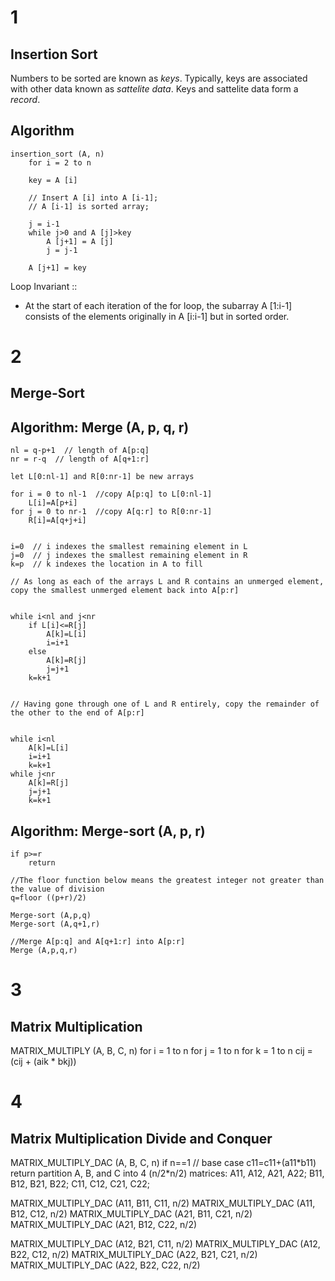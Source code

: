 # 1
## Insertion Sort


Numbers to be sorted are known as *keys*. Typically, keys are associated with other data known as *sattelite data*. Keys and sattelite data form a *record*.


## Algorithm
```
insertion_sort (A, n)
	for i = 2 to n
	
	key = A [i]
	
	// Insert A [i] into A [i-1];
	// A [i-1] is sorted array;

	j = i-1
	while j>0 and A [j]>key
		A [j+1] = A [j]
		j = j-1

	A [j+1] = key
```



Loop Invariant ::
- At the start of each iteration of the for loop, the subarray A [1:i-1] consists of the elements originally in A [i:i-1] but in sorted order.




# 2
## Merge-Sort

## Algorithm: Merge (A, p, q, r)
```
nl = q-p+1  // length of A[p:q]
nr = r-q  // length of A[q+1:r]

let L[0:nl-1] and R[0:nr-1] be new arrays

for i = 0 to nl-1  //copy A[p:q] to L[0:nl-1]
	L[i]=A[p+i]
for j = 0 to nr-1  //copy A[q:r] to R[0:nr-1]
	R[i]=A[q+j+i]


i=0  // i indexes the smallest remaining element in L
j=0  // j indexes the smallest remaining element in R
k=p  // k indexes the location in A to fill

// As long as each of the arrays L and R contains an unmerged element, copy the smallest unmerged element back into A[p:r]


while i<nl and j<nr
	if L[i]<=R[j]
		A[k]=L[i]
		i=i+1
	else
		A[k]=R[j]
		j=j+1
	k=k+1


// Having gone through one of L and R entirely, copy the remainder of the other to the end of A[p:r]


while i<nl
	A[k]=L[i]
	i=i+1
	k=k+1
while j<nr
	A[k]=R[j]
	j=j+1
	k=k+1
```


## Algorithm: Merge-sort (A, p, r)
```
if p>=r
	return

//The floor function below means the greatest integer not greater than the value of division
q=floor ((p+r)/2)

Merge-sort (A,p,q)
Merge-sort (A,q+1,r)

//Merge A[p:q] and A[q+1:r] into A[p:r]
Merge (A,p,q,r)
```



# 3
## Matrix Multiplication

MATRIX_MULTIPLY (A, B, C, n)
	for i = 1 to n
		for j = 1 to n
			for k = 1 to n
				cij = (cij + (aik * bkj))




# 4
## Matrix Multiplication Divide and Conquer

MATRIX_MULTIPLY_DAC (A, B, C, n)
	if n==1 // base case
		c11=c11+(a11*b11)
		return
	partition A, B, and C into 4 (n/2\*n/2) matrices:
		A11, A12, A21, A22;
		B11, B12, B21, B22;
		C11, C12, C21, C22;
		

MATRIX_MULTIPLY_DAC (A11, B11, C11, n/2)
MATRIX_MULTIPLY_DAC (A11, B12, C12, n/2)
MATRIX_MULTIPLY_DAC (A21, B11, C21, n/2)
MATRIX_MULTIPLY_DAC (A21, B12, C22, n/2)

MATRIX_MULTIPLY_DAC (A12, B21, C11, n/2)
MATRIX_MULTIPLY_DAC (A12, B22, C12, n/2)
MATRIX_MULTIPLY_DAC (A22, B21, C21, n/2)
MATRIX_MULTIPLY_DAC (A22, B22, C22, n/2)
